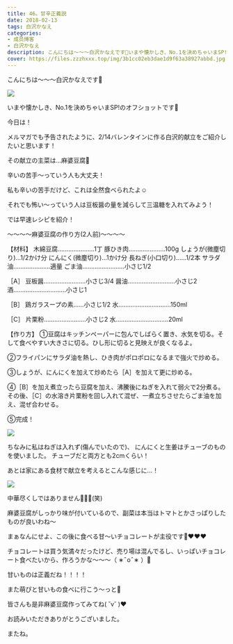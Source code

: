 ```yaml
---
title: 46。甘辛正義説
date: 2018-02-13
tags: 白沢かなえ
categories: 
- 成员博客
- 白沢かなえ
description: こんにちは〜〜〜白沢かなえです🌷いまや懐かしき、No.1を決めちゃいまSP!のオフショットです👑今日は！メルマガでも予告されたように、2/14バレンタイ...
cover: https://files.zzzhxxx.top/img/3b1cc02eb3dae1d9f63a38927abbd.jpg 
---
```









こんにちは〜〜〜白沢かなえです🌷


![](https://files.zzzhxxx.top/img/3b1cc02eb3dae1d9f63a38927abbd.jpg)




いまや懐かしき、No.1を決めちゃいまSP!のオフショットです👑








今日は！



メルマガでも予告されたように、2/14バレンタインに作る白沢的献立をご紹介したいと思います！









その献立の主菜は…麻婆豆腐🌸












辛いの苦手〜っていう人も大丈夫！



私も辛いの苦手だけど、これは全然食べられたよ☺️



それでも怖い〜っていう人は豆板醤の量を減らして三温糖を入れてみよう！










では早速レシピを紹介！





〜〜〜〜麻婆豆腐の作り方(2人前)〜〜〜〜


【材料】
木綿豆腐…………………1丁
豚ひき肉…………………100g
しょうが(微塵切り)…1/2かけ分
にんにく(微塵切り)…1かけ分
長ねぎ(小口切り)……1/2本
サラダ油…………………適量
ごま油……………………小さじ1/2

［A］
豆板醤……………………小さじ3/4
醤油………………………小さじ2
酒…………………………小さじ1

［B］
鶏ガラスープの素……小さじ1/2
水…………………………150ml

［C］
片栗粉……………………小さじ2
水…………………………20ml





【作り方】
①豆腐はキッチンペーパーに包んでしばらく置き、水気を切る。そして食べやすい大きさに切る。ひし形に切ると見映えが良くなるよ。

②フライパンにサラダ油を熱し、ひき肉がポロポロになるまで強火で炒める。

③しょうが、にんにくを加えて炒めたら［A］を加えて更に炒める。

④［B］を加え煮立ったら豆腐を加え、沸騰後にねぎを入れて弱火で2分煮る。その後、［C］の水溶き片栗粉を回し入れて混ぜ、一煮立ちさせたらごま油を加え、混ぜ合わせる。

⑤完成！


![](https://files.zzzhxxx.top/img/3b1cc02eb3dae1d9f63a38927abbd-01.jpg)



ちなみに私はねぎは入れず(傷んでいたので)、
にんにくと生姜はチューブのものを使いました。
チューブだと両方とも2cmくらい！













あとは家にある食材で献立を考えるとこんな感じに…！


![](https://files.zzzhxxx.top/img/3b1cc02eb3dae1d9f63a38927abbd-02.jpg)





中華尽くしではありません🙅🏻‍♀️(笑)



麻婆豆腐がしっかり味が付いているので、副菜は本当はトマトとかさっぱりしたものが良いわね〜










まぁなんにせよ、この後に食べる甘〜いチョコレートが主役です🐶❤️❤️❤️



チョコレートは買う気満々だったけど、売り場は混んでるし、いっぱいチョコレート食べたいから、作ろうかな〜〜〜（ ∗   ̑ o   ̑ ∗ ）🍫



甘いものは正義だね！！！！



また萌ぴと甘いもの食べに行こう〜っと🌷











皆さんも是非麻婆豆腐作ってみてね( ˘v˘ )❤️













お読みいただきありがとうございました。



またね。


